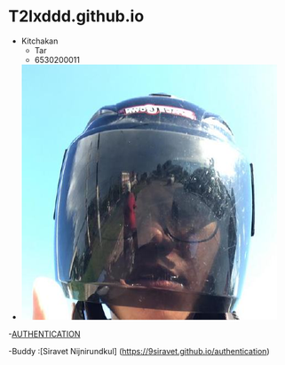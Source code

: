 # T2lxddd.github.io
- Kitchakan
  - Tar
  - 6530200011
- ![190153205](190153205.jpg)

-[AUTHENTICATION](authentication)


-Buddy :[Siravet Nijnirundkul] (https://9siravet.github.io/authentication)
